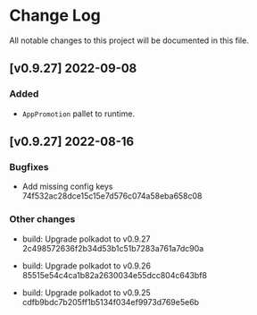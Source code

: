 # Change Log

All notable changes to this project will be documented in this file.

<!-- bureaucrate goes here -->

## [v0.9.27] 2022-09-08

### Added

-   `AppPromotion` pallet to runtime.

## [v0.9.27] 2022-08-16

### Bugfixes

-   Add missing config keys 74f532ac28dce15c15e7d576c074a58eba658c08

### Other changes

-   build: Upgrade polkadot to v0.9.27 2c498572636f2b34d53b1c51b7283a761a7dc90a

-   build: Upgrade polkadot to v0.9.26 85515e54c4ca1b82a2630034e55dcc804c643bf8

-   build: Upgrade polkadot to v0.9.25 cdfb9bdc7b205ff1b5134f034ef9973d769e5e6b
